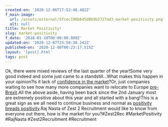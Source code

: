 ```yaml
---
created-on: '2020-12-06T17:52:48.482Z'
f_main-image:
  url: /assets/external/5fcec196b645d0b9b2727ad3_market-positivity.png
  alt: null
title: Market Positivity!
slug: market-positivity
f_date: '2018-01-10T00:00:00.000Z'
updated-on: '2020-12-07T23:58:30.242Z'
published-on: '2020-12-08T00:23:17.515Z'
layout: '[post].html'
tags: post
---
```


Ok, there were mixed reviews of the last quarter of the year!Some very good indeed and some just came to a standstill…What makes this happen in your opinion?Is it lack of [confidence in the market](#)?Or, just companies waiting to see how many more companies want to relocate to Europe [pre-Brexit](#).All the above aside, having been back since the 2nd January most are extremely positive about this year and all started with a bang!This is a great sign as we all need to continue business and normal as [positivity breads positivity](#).Raj Nasta of Zest 2 Recruitment would like to know from everyone out there, how is the market for you?#Zest2Rec #MarketPositivity #RajNasta #Zest2Recruitment #Recruitment

